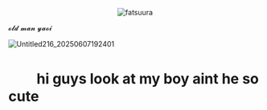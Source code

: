 <p align="center"> <img src="https://komarev.com/ghpvc/?username=fatsuura&label=🫧&color=9AD9BD&style=flat" alt="fatsuura" /> </p>
                                   𝓸𝓵𝓭 𝓶𝓪𝓷 𝔂𝓪𝓸𝓲
                     
![Untitled216_20250607192401](https://github.com/user-attachments/assets/bf659219-1bf5-4768-a593-e17e93e7261e)
# 　　hi guys look at my boy aint he so cute
